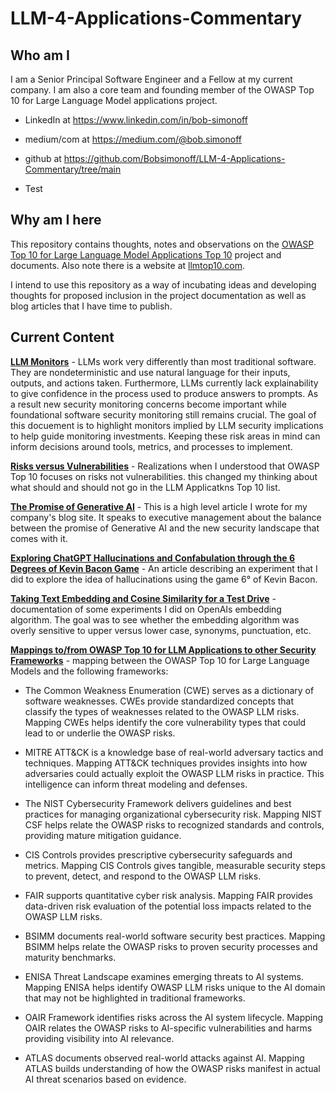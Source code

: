 # LLM-4-Applications-Commentary

## Who am I
I am a Senior Principal Software Engineer and a Fellow at my current company. I am also a core team and founding member of the OWASP Top 10 for Large Language Model applications project. 

- LinkedIn at https://www.linkedin.com/in/bob-simonoff

- medium/com at https://medium.com/@bob.simonoff

- github at https://github.com/Bobsimonoff/LLM-4-Applications-Commentary/tree/main

- Test

## Why am I here
This repository contains thoughts, notes and observations on the [OWASP Top 10 for Large Language Model Applications Top 10](https://github.com/OWASP/www-project-top-10-for-large-language-model-applications) project and documents. Also note there is a website at [llmtop10.com](https://llmtop10.com/). 

I intend to use this repository as a way of incubating ideas and developing thoughts for proposed inclusion in the project documentation as well as blog articles that I have time to publish.  

## Current Content
**[LLM Monitors](./docs/LLM-Monitors.md)** - LLMs work very differently than most traditional software. They are nondeterministic and use natural language for their inputs, outputs, and actions taken. Furthermore, LLMs currently lack explainability to give confidence in the process used to produce answers to prompts. As a result new security monitoring concerns become important while foundational software security monitoring still remains crucial. The goal of this docuement is to highlight monitors implied by LLM security implications to help guide monitoring investments. Keeping these risk areas in mind can inform decisions around tools, metrics, and processes to implement.

**[Risks versus Vulnerabilities](./docs/risks-vs-vulnerabilities.md)** - Realizations when I understood that OWASP Top 10 focuses on risks not vulnerabilities.  this changed my thinking about what should and should not go in the LLM Applicatkns Top 10 list.

**[The Promise of Generative AI](./docs/The-promise-of-generative-ai.md)** - This is a high level article I wrote for my company's blog site. It speaks to executive management about the balance between the promise of Generative AI and the new security landscape that comes with it. 

**[Exploring ChatGPT Hallucinations and Confabulation through the 6 Degrees of Kevin Bacon Game](./docs/2023-09-08-exploring-chatgpt-hallucinations-and-confabulation.markdown)** - An article describing an experiment that I did to explore the idea of hallucinations using the game 6° of Kevin Bacon. 

**[Taking Text Embedding and Cosine Similarity for a Test Drive](./docs/2023-09-13-text-embedding-and-cosine-similarity.markdown)** - documentation of some experiments I did on OpenAIs embedding algorithm. The goal was to see whether the embedding algorithm was overly sensitive to upper versus lower case, synonyms, punctuation, etc.  


**[Mappings to/from OWASP Top 10 for LLM Applications to other Security Frameworks](./docs/LLM-Top-10-Framework-Mappings/OWASP-Mappings-to-other-frameworks-Intro.md)** - mapping between the OWASP Top 10 for Large Language Models and the following frameworks:
- The Common Weakness Enumeration (CWE) serves as a dictionary of software weaknesses. CWEs provide standardized concepts that classify the types of weaknesses related to the OWASP LLM risks. Mapping CWEs helps identify the core vulnerability types that could lead to or underlie the OWASP risks.

- MITRE ATT&CK is a knowledge base of real-world adversary tactics and techniques. Mapping ATT&CK techniques provides insights into how adversaries could actually exploit the OWASP LLM risks in practice. This intelligence can inform threat modeling and defenses.

- The NIST Cybersecurity Framework delivers guidelines and best practices for managing organizational cybersecurity risk. Mapping NIST CSF helps relate the OWASP risks to recognized standards and controls, providing mature mitigation guidance.

- CIS Controls provides prescriptive cybersecurity safeguards and metrics. Mapping CIS Controls gives tangible, measurable security steps to prevent, detect, and respond to the OWASP LLM risks.

- FAIR supports quantitative cyber risk analysis. Mapping FAIR provides data-driven risk evaluation of the potential loss impacts related to the OWASP LLM risks.

- BSIMM documents real-world software security best practices. Mapping BSIMM helps relate the OWASP risks to proven security processes and maturity benchmarks.

- ENISA Threat Landscape examines emerging threats to AI systems. Mapping ENISA helps identify OWASP LLM risks unique to the AI domain that may not be highlighted in traditional frameworks.

- OAIR Framework identifies risks across the AI system lifecycle. Mapping OAIR relates the OWASP risks to AI-specific vulnerabilities and harms providing visibility into AI relevance.

- ATLAS documents observed real-world attacks against AI. Mapping ATLAS builds understanding of how the OWASP risks manifest in actual AI threat scenarios based on evidence.
